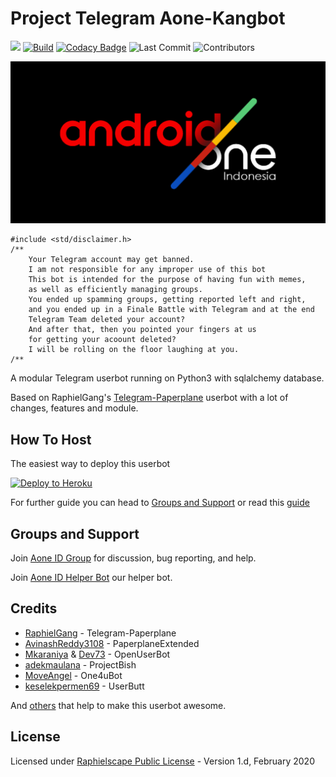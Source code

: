 # Project Telegram Aone-Kangbot
[![](https://github.com/aone-id/aone-kangbot/workflows/BugChecker/badge.svg)](https://github.com/aone-id/aone-kangbot/actions?query=workflow%3ABugChecker)
[![Build](https://github.com/aone-id/aone-kangbot/workflows/FailedChecker/badge.svg?branch=sql-extended)](https://github.com/aone-id/aone-kangbot/actions "Build") [![Codacy Badge](https://api.codacy.com/project/badge/Grade/e35faa6a680f4d66abdffddaad76e418)](https://app.codacy.com/manual/aone-id/aone-kangbot?utm_source=github.com&utm_medium=referral&utm_content=aone-id/aone-kangbot&utm_campaign=Badge_Grade_Dashboard) ![Last Commit](https://img.shields.io/github/last-commit/aone-id/aone-kangbot/sql-extended) ![Contributors](https://img.shields.io/github/contributors/aone-id/aone-kangbot?color=LightSlateGrey)


![logo](https://github.com/aone-id/aone-kangbot/raw/sql-extended/aoneid.png)

```
#include <std/disclaimer.h>
/**
    Your Telegram account may get banned.
    I am not responsible for any improper use of this bot
    This bot is intended for the purpose of having fun with memes,
    as well as efficiently managing groups.
    You ended up spamming groups, getting reported left and right,
    and you ended up in a Finale Battle with Telegram and at the end
    Telegram Team deleted your account?
    And after that, then you pointed your fingers at us
    for getting your acoount deleted?
    I will be rolling on the floor laughing at you.
/**
```

A modular Telegram userbot running on Python3 with sqlalchemy database.

Based on RaphielGang's [Telegram-Paperplane](https://github.com/RaphielGang/Telegram-Paperplane) userbot with a lot of changes, features and module.


## How To Host
The easiest way to deploy this userbot

<p><a href="https://heroku.com/deploy?template=https://github.com/aone-id/aone-kangbot/tree/sql-extended"> <img src="https://www.herokucdn.com/deploy/button.svg" alt="Deploy to Heroku" /></a></p>

For further guide you can head to [Groups and Support](https://github.com/aone-id/aone-kangbot#Groups-and-support) or read this [guide](https://telegra.ph/Host-a-Telegram-Userbot-05-07)


## Groups and Support
Join [Aone ID Group](https://t.me/aone-id_support) for discussion, bug reporting, and help.

Join [Aone ID Helper Bot](https://t.me/Aone_Helper_Bot) our helper bot.


## Credits
* [RaphielGang](https://github.com/RaphielGang) - Telegram-Paperplane
* [AvinashReddy3108](https://github.com/AvinashReddy3108) - PaperplaneExtended
* [Mkaraniya](https://github.com/mkaraniya) & [Dev73](https://github.com/Devp73) - OpenUserBot
* [adekmaulana](https://github.com/adekmaulana) - ProjectBish
* [MoveAngel](https://github.com/MoveAngel) - One4uBot
* [keselekpermen69](https://github.com/keselekpermen69/UserButt) - UserButt

And [others](https://github.com/aone-id/aone-kangbot/graphs/contributors) that help to make this userbot awesome.

## License
Licensed under [Raphielscape Public License](https://github.com/aone-id/aone-kangbot/blob/sql-extended/LICENSE) - Version 1.d, February 2020
